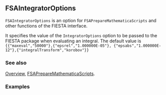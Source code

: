 ```mathematica
 
```

## FSAIntegratorOptions

`FSAIntegratorOptions` is an option for `FSAPrepareMathematicaScripts` and other functions of the FIESTA interface.

It specifies the value of the `IntegratorOptions` option to be passed to the FIESTA package when evaluating an integral. The default value is `{{"maxeval","50000"},{"epsrel","1.000000E-05"},
{"epsabs","1.000000E-12"},{"integralTransform","korobov"}}`

### See also

[Overview](Extra/FeynHelpers.md), [FSAPrepareMathematicaScripts](FSAPrepareMathematicaScripts.md).

### Examples